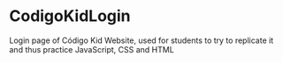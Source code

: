 # CodigoKidLogin
Login page of Código Kid Website, used for students to try to replicate it and thus practice JavaScript, CSS and HTML
